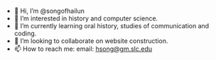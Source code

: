 - 👋 Hi, I’m @songofhailun
- 👀 I’m interested in history and computer science. 
- 🌱 I’m currently learning oral history, studies of communication and coding.
- 💞️ I’m looking to collaborate on website construction.
- 📫 How to reach me: email: hsong@gm.slc.edu 

<!---
songofhailun/songofhailun is a ✨ special ✨ repository because its `README.md` (this file) appears on your GitHub profile.
You can click the Preview link to take a look at your changes.
--->

